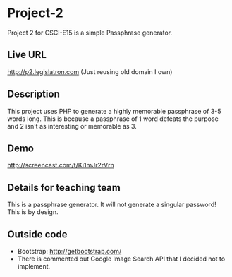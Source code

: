 # Project-2
Project 2 for CSCI-E15 is a simple Passphrase generator.

## Live URL
<http://p2.legislatron.com> (Just reusing old domain I own)

## Description
This project uses PHP to generate a highly memorable passphrase of 3-5 words long. This is because a passphrase of 1 word defeats the purpose and 2 isn't as interesting or memorable as 3. 


## Demo
http://screencast.com/t/Ki1mJr2rVrn

## Details for teaching team
This is a passphrase generator. It will not generate a singular password! This is by design.

## Outside code
* Bootstrap: http://getbootstrap.com/
* There is commented out Google Image Search API that I decided not to implement.
